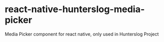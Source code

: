 # react-native-hunterslog-media-picker
Media Picker component for react native, only used in Hunterslog Project
